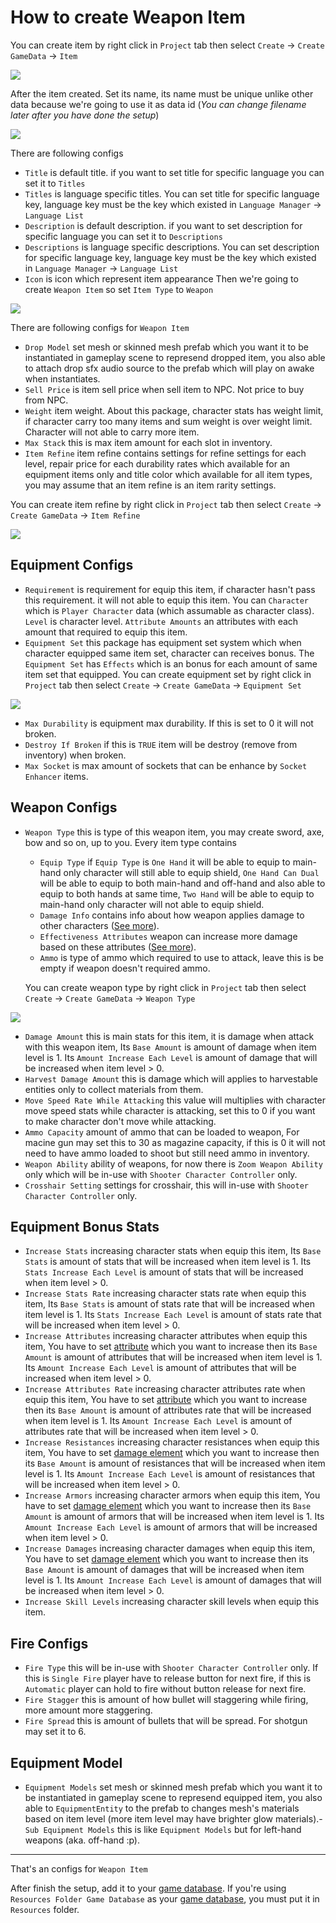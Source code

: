 # How to create Weapon Item

You can create item by right click in `Project` tab then select `Create` -> `Create GameData` -> `Item`

![](../images/items/001.png)

After the item created. Set its name, its name must be unique unlike other data because we're going to use it as data id (*You can change filename later after you have done the setup*)

![](../images/items/002.png)

There are following configs

- `Title` is default title. if you want to set title for specific language you can set it to `Titles`
- `Titles` is language specific titles. You can set title for specific language key, language key must be the key which existed in `Language Manager` -> `Language List`
- `Description` is default description. if you want to set description for specific language you can set it to `Descriptions`
- `Descriptions` is language specific descriptions. You can set description for specific language key, language key must be the key which existed in `Language Manager` -> `Language List`
- `Icon` is icon which represent item appearance
Then we're going to create `Weapon Item` so set `Item Type` to `Weapon`

![](../images/items/003-3.png)

There are following configs for `Weapon Item`

- `Drop Model` set mesh or skinned mesh prefab which you want it to be instantiated in gameplay scene to represend dropped item, you also able to attach drop sfx audio source to the prefab which will play on awake when instantiates.
- `Sell Price` is item sell price when sell item to NPC. Not price to buy from NPC.
- `Weight` item weight. About this package, character stats has weight limit, if character carry too many items and sum weight is over weight limit. Character will not able to carry more item.
- `Max Stack` this is max item amount for each slot in inventory.
- `Item Refine` item refine contains settings for refine settings for each level, repair price for each durability rates which available for an equipment items only and title color which available for all item types, you may assume that an item refine is an item rarity settings.

You can create item refine by right click in `Project` tab then select `Create` -> `Create GameData` -> `Item Refine`

![](../images/items/004.png)
## Equipment Configs

- `Requirement` is requirement for equip this item, if character hasn't pass this requirement. it will not able to equip this item. You can `Character` which is `Player Character` data (which assumable as character class). `Level` is character level. `Attribute Amounts` an attributes with each amount that required to equip this item.
- `Equipment Set` this package has equipment set system which when character equipped same item set, character can receives bonus. The `Equipment Set` has `Effects` which is an bonus for each amount of same item set that equipped. You can create equipment set by right click in `Project` tab then select `Create` -> `Create GameData` -> `Equipment Set`

![](../images/items/005.png)

- `Max Durability` is equipment max durability. If this is set to 0 it will not broken.
- `Destroy If Broken` if this is `TRUE` item will be destroy (remove from inventory) when broken.
- `Max Socket` is max amount of sockets that can be enhance by `Socket Enhancer` items.
## Weapon Configs

- `Weapon Type` this is type of this weapon item, you may create sword, axe, bow and so on, up to you. Every item type contains 
    * `Equip Type` if `Equip Type` is `One Hand` it will be able to equip to main-hand only character will still able to equip shield, `One Hand Can Dual` will be able to equip to both main-hand and off-hand and also able to equip to both hands at same time, `Two Hand` will be able to equip to main-hand only character will not able to equip shield. 
    * `Damage Info` contains info about how weapon applies damage to other characters ([See more](pages/018-damage-info ':target=__blank')). 
    * `Effectiveness Attributes` weapon can increase more damage based on these attributes ([See more](pages/104-character-stats-and-relates-data?id=attribute ':target=__blank')). 
    * `Ammo` is type of ammo which required to use to attack, leave this is be empty if weapon doesn't required ammo. 
    
    You can create weapon type by right click in `Project` tab then select `Create` -> `Create GameData` -> `Weapon Type`

![](../images/items/007.png)

- `Damage Amount` this is main stats for this item, it is damage when attack with this weapon item, Its `Base Amount` is amount of damage when item level is 1. Its `Amount Increase Each Level` is amount of damage that will be increased when item level > 0.
- `Harvest Damage Amount` this is damage which will applies to harvestable entities only to collect materials from them.
- `Move Speed Rate While Attacking` this value will multiplies with character move speed stats while character is attacking, set this to 0 if you want to make character don't move while attacking.
- `Ammo Capacity` amount of ammo that can be loaded to weapon, For macine gun may set this to 30 as magazine capacity, if this is 0 it will not need to have ammo loaded to shoot but still need ammo in inventory.
- `Weapon Ability` ability of weapons, for now there is `Zoom Weapon Ability` only which will be in-use with `Shooter Character Controller` only.
- `Crosshair Setting` settings for crosshair, this will in-use with `Shooter Character Controller` only.

## Equipment Bonus Stats

- `Increase Stats` increasing character stats when equip this item, Its `Base Stats` is amount of stats that will be increased when item level is 1. Its `Stats Increase Each Level` is amount of stats that will be increased when item level > 0.
- `Increase Stats Rate` increasing character stats rate when equip this item, Its `Base Stats` is amount of stats rate that will be increased when item level is 1. Its `Stats Increase Each Level` is amount of stats rate that will be increased when item level > 0.
- `Increase Attributes` increasing character attributes when equip this item, You have to set [attribute](pages/104-character-stats-and-relates-data?id=attribute ':target=__blank') which you want to increase then its `Base Amount` is amount of attributes that will be increased when item level is 1. Its `Amount Increase Each Level` is amount of attributes that will be increased when item level > 0.
- `Increase Attributes Rate` increasing character attributes rate when equip this item, You have to set [attribute](pages/104-character-stats-and-relates-data?id=attribute ':target=__blank') which you want to increase then its `Base Amount` is amount of attributes rate that will be increased when item level is 1. Its `Amount Increase Each Level` is amount of attributes rate that will be increased when item level > 0.
- `Increase Resistances` increasing character resistances when equip this item, You have to set [damage element](pages/104-character-stats-and-relates-data?id=damage-element ':target=__blank') which you want to increase then its `Base Amount` is amount of resistances that will be increased when item level is 1. Its `Amount Increase Each Level` is amount of resistances that will be increased when item level > 0.
- `Increase Armors` increasing character armors when equip this item, You have to set [damage element](pages/104-character-stats-and-relates-data?id=damage-element ':target=__blank') which you want to increase then its `Base Amount` is amount of armors that will be increased when item level is 1. Its `Amount Increase Each Level` is amount of armors that will be increased when item level > 0.
- `Increase Damages` increasing character damages when equip this item, You have to set [damage element](pages/104-character-stats-and-relates-data?id=damage-element ':target=__blank') which you want to increase then its `Base Amount` is amount of damages that will be increased when item level is 1. Its `Amount Increase Each Level` is amount of damages that will be increased when item level > 0.
- `Increase Skill Levels` increasing character skill levels when equip this item.
## Fire Configs

- `Fire Type` this will be in-use with `Shooter Character Controller` only. If this is `Single Fire` player have to release button for next fire, if this is `Automatic` player can hold to fire without button release for next fire.
- `Fire Stagger` this is amount of how bullet will staggering while firing, more amount more staggering.
- `Fire Spread` this is amount of bullets that will be spread. For shotgun may set it to 6.

## Equipment Model

- `Equipment Models` set mesh or skinned mesh prefab which you want it to be instantiated in gameplay scene to represend equipped item, you also able to `EquipmentEntity` to the prefab to changes mesh's materials based on item level (more item level may have brighter glow materials).- `Sub Equipment Models` this is like `Equipment Models` but for left-hand weapons (aka. off-hand :p).

* * *

That's an configs for `Weapon Item`

After finish the setup, add it to your [game database](pages/103-game-database.md). If you're using `Resources Folder Game Database` as your [game database](pages/103-game-database.md), you must put it in `Resources` folder.